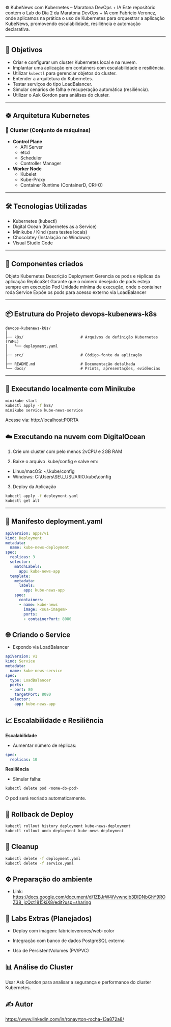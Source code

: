 ☸️ KubeNews com Kubernetes – Maratona DevOps + IA
Este repositório contém o Lab do Dia 2 da Maratona DevOps + IA com Fabricio Veronez, onde aplicamos na prática o uso de Kubernetes para orquestrar a aplicação KubeNews, promovendo escalabilidade, resiliência e automação declarativa.

---

## 📌 Objetivos

- Criar e configurar um cluster Kubernetes local e na nuvem.
- Implantar uma aplicação em containers com escalabilidade e resiliência.
- Utilizar `kubectl` para gerenciar objetos do cluster.
- Entender a arquitetura do Kubernetes.
- Testar serviços do tipo LoadBalancer.
- Simular cenários de falha e recuperação automática (resiliência).
- Utilizar o Ask Gordon para análises do cluster.

---

## ☸️ Arquitetura Kubernetes

### 🔹 Cluster (Conjunto de máquinas)
- **Control Plane**
  - API Server
  - etcd
  - Scheduler
  - Controller Manager
- **Worker Node**
  - Kubelet
  - Kube-Proxy
  - Container Runtime (ContainerD, CRI-O)

---

## 🛠️ Tecnologias Utilizadas

- Kubernetes (kubectl)
- Digital Ocean (Kubernetes as a Service)
- Minikube / Kind (para testes locais)
- Chocolatey (Instalação no Windows)
- Visual Studio Code

---

## 🧱 Componentes criados
Objeto Kubernetes       Descrição
Deployment              Gerencia os pods e réplicas da aplicação
ReplicaSet              Garante que o número desejado de pods esteja sempre em execução
Pod                     Unidade mínima de execução, onde o container roda
Service                 Expõe os pods para acesso externo via LoadBalancer

--- 

## 📦 Estrutura do Projeto devops-kubenews-k8s
```plaintext
devops-kubenews-k8s/
│
├── k8s/                         # Arquivos de definição Kubernetes (YAML)
│   └── deployment.yaml
│
├── src/                         # Código-fonte da aplicação
│
├── README.md                    # Documentação detalhada
└── docs/                        # Prints, apresentações, evidências
```

---

## 🚀 Executando localmente com Minikube
```bash
minikube start
kubectl apply -f k8s/
minikube service kube-news-service
```
Acesse via: http://localhost:PORTA


## ☁️ Executando na nuvem com DigitalOcean

1. Crie um cluster com pelo menos 2vCPU e 2GB RAM

2. Baixe o arquivo .kube/config e salve em:
  - Linux/macOS: ~/.kube/config
  - Windows: C:\Users\SEU_USUARIO\.kube\config

3. Deploy da Aplicação
```bash
kubectl apply -f deployment.yaml
kubectl get all
```
---


## 🧱 Manifesto deployment.yaml
```yaml
apiVersion: apps/v1
kind: Deployment
metadata:
  name: kube-news-deployment
spec:
  replicas: 3
  selector:
    matchLabels:
      app: kube-news-app
  template:
    metadata:
      labels:
        app: kube-news-app
    spec:
      containers:
      - name: kube-news
        image: <sua-imagem>
        ports:
        - containerPort: 8080
```

## 🌐 Criando o Service
- Expondo via LoadBalancer
```yaml
apiVersion: v1
kind: Service
metadata:
  name: kube-news-service
spec:
  type: LoadBalancer
  ports:
  - port: 80
    targetPort: 8080
  selector:
    app: kube-news-app
```

## 📈 Escalabilidade e Resiliência
**Escalabilidade**
- Aumentar número de réplicas:

```yaml
spec:
  replicas: 10
```

**Resiliência**
- Simular falha:

```bash
kubectl delete pod <nome-do-pod>
```
O pod será recriado automaticamente.


## 🧪 Rollback de Deploy
```bash
kubectl rollout history deployment kube-news-deployment
kubectl rollout undo deployment kube-news-deployment
```

## 🧹 Cleanup
```bash
kubectl delete -f deployment.yaml
kubectl delete -f service.yaml
```

## ⚙️ Preparação do ambiente

- Link: https://docs.google.com/document/d/1ZBJrW4iVvwncib3DIDNbGhY9ROZ38_jcQct1815kiX8/edit?usp=sharing

## 🧪 Labs Extras (Planejados)
- Deploy com imagem: fabricioverones/web-color

- Integração com banco de dados PostgreSQL externo

- Uso de PersistentVolumes (PV/PVC)


## 📊 Análise do Cluster
Usar Ask Gordon para analisar a segurança e performance do cluster Kubernetes.


## ✍️ Autor
https://www.linkedin.com/in/ronayrton-rocha-13a872a8/